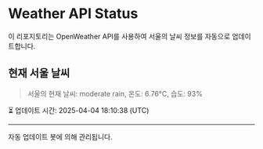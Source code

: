 
# Weather API Status

이 리포지토리는 OpenWeather API를 사용하여 서울의 날씨 정보를 자동으로 업데이트합니다.

## 현재 서울 날씨
> 서울의 현재 날씨: moderate rain, 온도: 6.76°C, 습도: 93%

⏳ 업데이트 시간: 2025-04-04 18:10:38 (UTC)

---
자동 업데이트 봇에 의해 관리됩니다.
